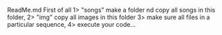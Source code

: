 ReadMe.md
First of all
1> "songs" make a folder nd copy all songs in this folder,
2> "img" copy all images in this folder
3> make sure all files in a particular sequence,
4> execute your code...